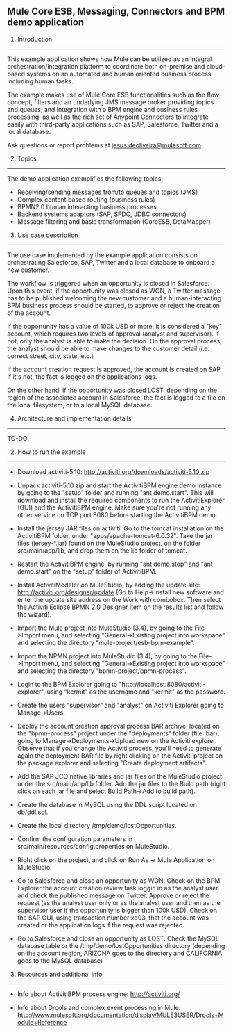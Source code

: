Mule Core ESB, Messaging, Connectors and BPM demo application
-------------------------------------------------------------

1. Introduction
---------------

This example application shows how Mule can be utilized as an integral
orchestration/integration platform to coordinate both on-premise and cloud-based
systems on an automated and human oriented business process including human
tasks.

The example makes use of Mule Core ESB functionalities such as the flow concept,
filters and an underlying JMS message broker providing topics and queues, and
integration with a BPM engine and business rules processing, as well as the rich
set of Anypoint Connectors to integrate easily with third-party applications
such as SAP, Salesforce, Twitter and a local database.

Ask questions or report problems at <jesus.deoliveira@mulesoft.com>


2. Topics
---------

The demo application exemplifies the following topics:

* Receiving/sending messages from/to queues and topics (JMS)
* Complex content based routing (business rules)
* BPMN2.0 human interacting business processes 
* Backend systems adaptors (SAP, SFDC, JDBC connectors)
* Message filtering and basic transformation (CoreESB, DataMapper)


3. Use case description
-----------------------

The use case implemented by the example application consists on orchestrating
Salesforce, SAP, Twitter and a local database to onboard a new customer.

The workflow is triggered when an opportunity is closed in Salesforce. Upon this
event, if the opportunity was closed as WON, a Twitter message has to be
published welcoming the new customer and a human-interacting BPM business
process should be started, to approve or reject the creation of the account.

If the opportunity has a value of 100k USD or more, it is considered a "key"
account, which requires two levels of approval (analyst and supervisor). If not,
only the analyst is able to make the decision. On the approval process, the
analyst should be able to make changes to the customer detail (i.e. correct
street, city, state, etc.)

If the account creation request is approved, the account is created on SAP. If
it's not, the fact is logged on the applications logs.

On the other hand, if the opportunity was closed LOST, depending on the region
of the associated account in Salesforce, the fact is logged to a file on the
local filesystem, or to a local MySQL database.


4. Architecture and implementation details
------------------------------------------

TO-DO.


2. How to run the example 
-------------------------

* Download activiti-5.10:
  http://activiti.org/downloads/activiti-5.10.zip

* Unpack activiti-5.10 zip and start the ActivitiBPM engine demo instance by
  going to the "setup" folder and running "ant demo.start". This will
  download and install the required components to run the
  ActivitiExplorer (GUI) and the ActivitiBPM engine. Make sure you're
  not running any other service on TCP port 8080 before starting the
  ActivitiBPM demo.

* Install the jersey JAR files on activiti: Go to the tomcat
  installation on the ActivitiBPM folder, under
  "apps/apache-tomcat-6.0.32". Take the jar files (jersey-*.jar) found on the
  MuleStudio project, on the folder
  src/main/app/lib, and drop them on the lib
  folder of tomcat.

* Restart the ActivitiBPM engine, by running "ant demo.stop" and "ant
  demo.start" on the "setup" folder of ActivitiBPM.

* Install ActivitiModeler on MuleStudio, by adding the
  update site: http://activiti.org/designer/update (Go to Help->Install
  new software and enter the update site address on the Work with
  combobox. Then select the Activiti Eclipse BPMN 2.0 Designer item on
  the results list and follow the wizard).

* Import the Mule project into MuleStudio (3.4), by going to the
  File->Import menu, and selecting "General->Existing project into workspace"
  and selecting the directory "mule-project/esb-bpm-example".

* Import the NPMN project into MuleStudio (3.4), by going to the
  File->Import menu, and selecting "General->Existing project into workspace"
  and selecting the directory "bpmn-project/bpmn-process".

* Login to the BPM Explorer going to
  "http://localhost:8080/activiti-explorer", using "kermit" as the
  username and "kermit" as the password.

* Create the users "supervisor" and "analyst" on
  Activiti Explorer going to Manage->Users.

* Deploy the account creation approval process BAR archive, located on the
  "bpmn-process" project under the "deployments" folder (file
  .bar), going to Manage->Deployments->Upload new on the
  Activiti explorer. Observe that if you change the Activiti process,
  you'll need to generate again the deployment BAR file by right
  clicking on the Activiti project on the package explorer
  and selecting "Create deployment artifacts".

* Add the SAP JCO native libraries and jar files on the MuleStudio 
  project under the src/main/app/lib folder. Add the jar files to the
  Build path (right click on each jar file and select Build Path->Add to
  build path).

* Create the database in MySQL using the DDL script located on
  db/ddl.sql.

* Create the local directory /tmp/demo/lostOpportunities.

* Confirm the configuration parameters in
  src/main/resources/config.properties on MuleStudio.

* Right click on the project, and click on Run As -> Mule Application
  on MuleStudio.

* Go to Salesforce and close an opportunity as WON. Check on the BPM Explorer
  the account creation review task loggin in as the analyst user and check the
  published message on Twitter. Approve or reject the request (as the analyst
  user only or as the analyst user and then as the supervisor user if the
  opportunity is bigger than 100k USD). Check on the SAP GUI, using transaction
  number xd03, that the account was created or the application logs if the request
  was rejected. 

* Go to Salesforce and close an opportunity as LOST. Check the MySQL database
  table  or the /tmp/demo/lostOpportunities directory (depending on the account
  region, ARIZONA goes to the directory and CALIFORNIA goes to the MySQL
  database)


3. Resources and additional info 
--------------------------------

* Info about ActivitiBPM process engine: http://activiti.org/

* Info about Drools and complex event processing in Mule:
  http://www.mulesoft.org/documentation/display/MULE3USER/Drools+Module+Reference
